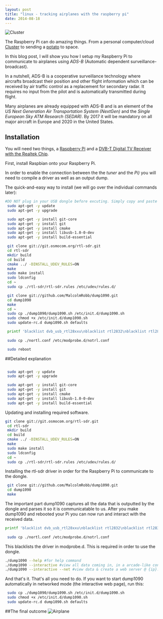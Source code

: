 ```yaml
---
layout: post
title: "linux - tracking airplanes with the raspberry pi"
date: 2014-08-18
---
```


![Cluster](/img/cluster.jpg)

The Raspberry Pi can do amazing things. From a personal computer/cloud [Cluster](http://likemagicappears.com/projects/raspberry-pi-cluster/) to sending a [potato](http://www.daveakerman.com/) to space. 

In this blog post, I will show you how I setup my Raspberry Pi to communicate to airplanes using _ADS-B_ (Automatic dependent surveillance-broadcast).

In a nutshell, ADS-B is a cooperative surveillance technology where aircrafts broadcast their position and other flight information which can be received by air traffic control as a replacement for secondary radar. It requires no input from the pilot and is automatically transmitted during flight.

Many airplanes are already equipped with ADS-B and is an element of the _US Next Generation Air Transportation System (NextGen)_ and the _Single European Sky ATM Research (SEDAR)_. By 2017 it will be mandatory on all major aircraft in Europe and 2020 in the United States.

## Installation

You will need two things, a [Raspberry Pi](http://www.raspberrypi.org/) and a [DVB-T Digital TV Receiver with the Realtek Chip](http://www.dx.com/p/dvb-t-digital-tv-receiver-usb-dongle-w-fm-remote-control-antenna-black-149928). 

First, install Raspbian onto your Raspberry Pi.

In order to enable the connection between the the _tuner_ and the _Pi)_ you will need to compile a driver as well as an output dump.

The quick-and-easy way to install (we will go over the individual commands later):

```bash
#DO NOT plug in your USB dongle before excuting. Simply copy and paste these commands into your root directory and plug in your dongle after reboot. Your web-server will be located at {ip}:8080
 sudo apt-get -y update
 sudo apt-get -y upgrade

 sudo apt-get -y install git-core
 sudo apt-get -y install git
 sudo apt-get -y install cmake
 sudo apt-get -y install libusb-1.0-0-dev
 sudo apt-get -y install build-essential

 git clone git://git.osmocom.org/rtl-sdr.git
 cd rtl-sdr
 mkdir build
 cd build
 cmake ../ -DINSTALL_UDEV_RULES=ON
 make
 sudo make install
 sudo ldconfig
 cd ~
 sudo cp ./rtl-sdr/rtl-sdr.rules /etc/udev/rules.d/

 git clone git://github.com/MalcolmRobb/dump1090.git
 cd dump1090
 make
 cd ~
 sudo cp ./dump1090/dump1090.sh /etc/init.d/dump1090.sh
 sudo chmod +x /etc/init.d/dump1090.sh
 sudo update-rc.d dump1090.sh defaults

 printf 'blacklist dvb_usb_rtl28xxu\nblacklist rtl2832\nblacklist rtl2830\n' > nortl.conf
 
 sudo cp ./nortl.conf /etc/modprobe.d/notrl.conf

 sudo reboot
```

##Detailed explanation

```bash

 sudo apt-get -y update
 sudo apt-get -y upgrade

 sudo apt-get -y install git-core
 sudo apt-get -y install git
 sudo apt-get -y install cmake
 sudo apt-get -y install libusb-1.0-0-dev
 sudo apt-get -y install build-essential
```
Updating and installing required software.

```bash
git clone git://git.osmocom.org/rtl-sdr.git
 cd rtl-sdr
 mkdir build
 cd build
 cmake ../ -DINSTALL_UDEV_RULES=ON
 make
 sudo make install
 sudo ldconfig
 cd ~
 sudo cp ./rtl-sdr/rtl-sdr.rules /etc/udev/rules.d/
```
Installing the rtl-sdr driver in order for the Raspberry Pi to communicate to the dongle. 

```bash
 git clone git://github.com/MalcolmRobb/dump1090.git
 cd dump1090
 make
```
The important part dump1090 captures all the data that is outputted by the dongle and parses it so it is communicatable to us. After you make dump1090 and rebooted your Pi you can now run and interact with the received data.

```bash
printf 'blacklist dvb_usb_rtl28xxu\nblacklist rtl2832\nblacklist rtl2830\n' > nortl.conf
 
 sudo cp ./nortl.conf /etc/modprobe.d/notrl.conf
```
This blacklists the driver in modprobe.d. This is required in order to use the dongle.

```bash
./dump1090 --help #for help command
./dump1090 --interactive #view all data coming in, in a arcade-like console
./dump1090 --interactive --net #view data & create a web server @ {ip}:8080
```
And that's it. That's all you need to do. If you want to start dump1090 automatically in networked mode (the interactive web page), run this:

```bash
 sudo cp ./dump1090/dump1090.sh /etc/init.d/dump1090.sh
 sudo chmod +x /etc/init.d/dump1090.sh
 sudo update-rc.d dump1090.sh defaults
```
##The final outcome
![Airplane](/img/piairplane.png)
